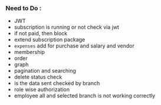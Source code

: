 ### Need to Do :

- JWT
- subscription is running or not check via jwt
- if not paid, then block
- extend subscription package
- `expenses` add for purchase and salary and vendor
- membership
- order
- graph
- pagination and searching
- delete status check
- is the data sent checked by branch
- role wise authorization
- employee all and selected branch is not working correctly
